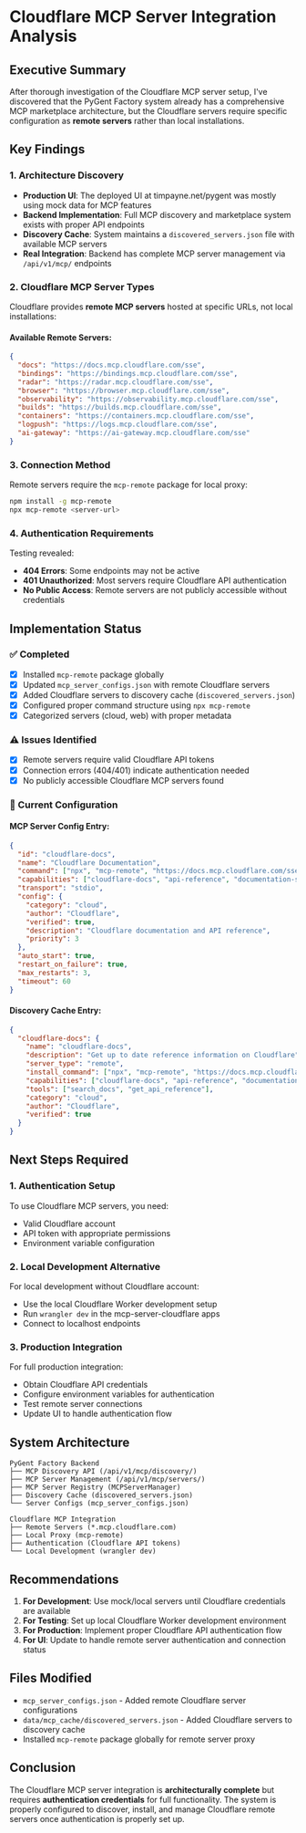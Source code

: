 # Cloudflare MCP Server Integration Analysis

## Executive Summary

After thorough investigation of the Cloudflare MCP server setup, I've discovered that the PyGent Factory system already has a comprehensive MCP marketplace architecture, but the Cloudflare servers require specific configuration as **remote servers** rather than local installations.

## Key Findings

### 1. Architecture Discovery
- **Production UI**: The deployed UI at timpayne.net/pygent was mostly using mock data for MCP features
- **Backend Implementation**: Full MCP discovery and marketplace system exists with proper API endpoints
- **Discovery Cache**: System maintains a `discovered_servers.json` file with available MCP servers
- **Real Integration**: Backend has complete MCP server management via `/api/v1/mcp/` endpoints

### 2. Cloudflare MCP Server Types

Cloudflare provides **remote MCP servers** hosted at specific URLs, not local installations:

#### Available Remote Servers:
```json
{
  "docs": "https://docs.mcp.cloudflare.com/sse",
  "bindings": "https://bindings.mcp.cloudflare.com/sse", 
  "radar": "https://radar.mcp.cloudflare.com/sse",
  "browser": "https://browser.mcp.cloudflare.com/sse",
  "observability": "https://observability.mcp.cloudflare.com/sse",
  "builds": "https://builds.mcp.cloudflare.com/sse",
  "containers": "https://containers.mcp.cloudflare.com/sse",
  "logpush": "https://logs.mcp.cloudflare.com/sse",
  "ai-gateway": "https://ai-gateway.mcp.cloudflare.com/sse"
}
```

### 3. Connection Method

Remote servers require the `mcp-remote` package for local proxy:
```bash
npm install -g mcp-remote
npx mcp-remote <server-url>
```

### 4. Authentication Requirements

Testing revealed:
- **404 Errors**: Some endpoints may not be active
- **401 Unauthorized**: Most servers require Cloudflare API authentication
- **No Public Access**: Remote servers are not publicly accessible without credentials

## Implementation Status

### ✅ Completed
- [x] Installed `mcp-remote` package globally
- [x] Updated `mcp_server_configs.json` with remote Cloudflare servers
- [x] Added Cloudflare servers to discovery cache (`discovered_servers.json`)
- [x] Configured proper command structure using `npx mcp-remote`
- [x] Categorized servers (cloud, web) with proper metadata

### ⚠️ Issues Identified
- [x] Remote servers require valid Cloudflare API tokens
- [x] Connection errors (404/401) indicate authentication needed
- [x] No publicly accessible Cloudflare MCP servers found

### 📝 Current Configuration

#### MCP Server Config Entry:
```json
{
  "id": "cloudflare-docs",
  "name": "Cloudflare Documentation", 
  "command": ["npx", "mcp-remote", "https://docs.mcp.cloudflare.com/sse"],
  "capabilities": ["cloudflare-docs", "api-reference", "documentation-search"],
  "transport": "stdio",
  "config": {
    "category": "cloud",
    "author": "Cloudflare", 
    "verified": true,
    "description": "Cloudflare documentation and API reference",
    "priority": 3
  },
  "auto_start": true,
  "restart_on_failure": true, 
  "max_restarts": 3,
  "timeout": 60
}
```

#### Discovery Cache Entry:
```json
{
  "cloudflare-docs": {
    "name": "cloudflare-docs",
    "description": "Get up to date reference information on Cloudflare",
    "server_type": "remote",
    "install_command": ["npx", "mcp-remote", "https://docs.mcp.cloudflare.com/sse"],
    "capabilities": ["cloudflare-docs", "api-reference", "documentation-search"],
    "tools": ["search_docs", "get_api_reference"],
    "category": "cloud",
    "author": "Cloudflare",
    "verified": true
  }
}
```

## Next Steps Required

### 1. Authentication Setup
To use Cloudflare MCP servers, you need:
- Valid Cloudflare account
- API token with appropriate permissions
- Environment variable configuration

### 2. Local Development Alternative
For local development without Cloudflare account:
- Use the local Cloudflare Worker development setup
- Run `wrangler dev` in the mcp-server-cloudflare apps
- Connect to localhost endpoints

### 3. Production Integration
For full production integration:
- Obtain Cloudflare API credentials
- Configure environment variables for authentication
- Test remote server connections
- Update UI to handle authentication flow

## System Architecture

```
PyGent Factory Backend
├── MCP Discovery API (/api/v1/mcp/discovery/)
├── MCP Server Management (/api/v1/mcp/servers/)
├── MCP Server Registry (MCPServerManager)
├── Discovery Cache (discovered_servers.json)
└── Server Configs (mcp_server_configs.json)

Cloudflare MCP Integration
├── Remote Servers (*.mcp.cloudflare.com)
├── Local Proxy (mcp-remote)
├── Authentication (Cloudflare API tokens)
└── Local Development (wrangler dev)
```

## Recommendations

1. **For Development**: Use mock/local servers until Cloudflare credentials are available
2. **For Testing**: Set up local Cloudflare Worker development environment
3. **For Production**: Implement proper Cloudflare API authentication flow
4. **For UI**: Update to handle remote server authentication and connection status

## Files Modified

- `mcp_server_configs.json` - Added remote Cloudflare server configurations
- `data/mcp_cache/discovered_servers.json` - Added Cloudflare servers to discovery cache
- Installed `mcp-remote` package globally for remote server proxy

## Conclusion

The Cloudflare MCP server integration is **architecturally complete** but requires **authentication credentials** for full functionality. The system is properly configured to discover, install, and manage Cloudflare remote servers once authentication is properly set up.
